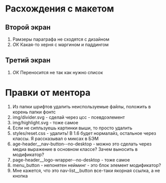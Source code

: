 # Расхождения с макетом

## Второй экран
1. Рамзеры параграфа не сходятся с дизайном
2. *ОК* Какая-то херня с маргином и паддингом

## Третий экран
1. *ОК* Переносится не так как нужно список

# Правки от ментора

1. Из папки шрифтов удалить неиспользуемые файлы, положить в корень папки фонтс
2. img/divider.svg - сделай через цсс - псевдоэлемент
3. img/highlight.svg - тоже самое
4. Если не сипльзуешь картинки выши, то просто удалить
5. styles/reset.css - удалить! В 1.6 будет нормалайз, остальное через классы. Я рассказывал о миксах в БЭМ
6. age-header__nav-button--no-desktop - можно это сделать через медиа выражение в основном классе? Зачем выносить в модификатор?
7. page-header__logo-wrapper--no-desktop - тоже самое
8. menu_button - непонятен нейминг - это блок элемент модификатор?
9. Мне кажется, что это nav-list__button все-таки якорная ссылка, а не кнопка